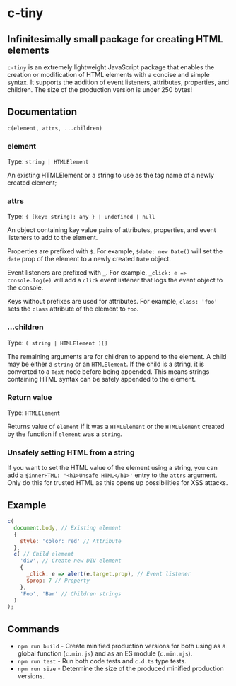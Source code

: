 # c-tiny

## Infinitesimally small package for creating HTML elements

`c-tiny` is an extremely lightweight JavaScript package that enables the creation or modification of HTML elements with a concise and simple syntax. It supports the addition of event listeners, attributes, properties, and children. The size of the production version is under 250 bytes!

## Documentation

`c(element, attrs, ...children)`

### element

Type: `string | HTMLElement`

An existing HTMLElement or a string to use as the tag name of a newly created element;

### attrs

Type: `{ [key: string]: any } | undefined | null`

An object containing key value pairs of attributes, properties, and event listeners to add to the element.

Properties are prefixed with `$`. For example, `$date: new Date()` will set the `date` prop of the element to a newly created `Date` object.

Event listeners are prefixed with `_`. For example, `_click: e => console.log(e)` will add a `click` event listener that logs the event object to the console.

Keys without prefixes are used for attributes. For example, `class: 'foo'` sets the `class` attribute of the element to `foo`.

### ...children

Type: `( string | HTMLElement )[]`

The remaining arguments are for children to append to the element. A child may be either a `string` or an `HTMLElement`. If the child is a string, it is converted to a `Text` node before being appended. This means strings containing HTML syntax can be safely appended to the element.

### Return value

Type: `HTMLElement`

Returns value of `element` if it was a `HTMLElement` or the `HTMLElement` created by the function if `element` was a `string`.

### Unsafely setting HTML from a string

If you want to set the HTML value of the element using a string, you can add a `$innerHTML: '<h1>Unsafe HTML</h1>'` entry to the `attrs` argument. Only do this for trusted HTML as this opens up possibilities for XSS attacks.

## Example

```js
c(
  document.body, // Existing element
  {
    style: 'color: red' // Attribute
  },
  c( // Child element
    'div', // Create new DIV element
    {
      _click: e => alert(e.target.prop), // Event listener
      $prop: 7 // Property
    },
    'Foo', 'Bar' // Children strings
  )
);
```

## Commands

* `npm run build` - Create minified production versions for both using as a global function (`c.min.js`) and as an ES module (`c.min.mjs`).
* `npm run test` - Run both code tests and `c.d.ts` type tests.
* `npm run size` - Determine the size of the produced minified production versions.